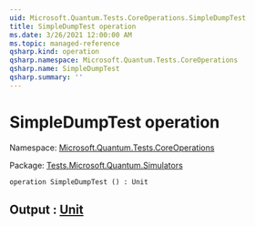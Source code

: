```yaml
---
uid: Microsoft.Quantum.Tests.CoreOperations.SimpleDumpTest
title: SimpleDumpTest operation
ms.date: 3/26/2021 12:00:00 AM
ms.topic: managed-reference
qsharp.kind: operation
qsharp.namespace: Microsoft.Quantum.Tests.CoreOperations
qsharp.name: SimpleDumpTest
qsharp.summary: ''
---
```


# SimpleDumpTest operation

Namespace: [Microsoft.Quantum.Tests.CoreOperations](xref:Microsoft.Quantum.Tests.CoreOperations)

Package: [Tests.Microsoft.Quantum.Simulators](https://nuget.org/packages/Tests.Microsoft.Quantum.Simulators)




```qsharp
operation SimpleDumpTest () : Unit
```


## Output : [Unit](xref:microsoft.quantum.lang-ref.unit)

